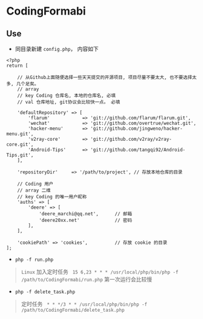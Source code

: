 # CodingFormabi

## Use

* 同目录新建 `config.php`， 内容如下

```
<?php
return [

    // 从Github上面随便选择一些天天提交的开源项目, 项目尽量不要太大, 也不要选择太多, 几个足矣。
    // array
    // key Coding 仓库名, 本地的仓库名, 必填
    // val 仓库地址, git协议会比较快一点。 必填

    'defaultRepository' => [
        'flarum'            => 'git://github.com/flarum/flarum.git',
        'wechat'            => 'git://github.com/overtrue/wechat.git',
        'hacker-menu'       => 'git://github.com/jingweno/hacker-menu.git',
        'v2ray-core'        => 'git://github.com/v2ray/v2ray-core.git',
        'Android-Tips'      => 'git://github.com/tangqi92/Android-Tips.git',
    ],

    'repositoryDir'     => '/path/to/project', // 存放本地仓库的目录

    // Coding 用户
    // array 二维
    // key Coding 的唯一用户昵称
    'auths' => [
        'deere' => [
            'deere_marchi@qq.net',      // 邮箱
            'deere20xx.net'             // 密码
        ],
    ],

    'cookiePath' => 'cookies',          // 存放 cookie 的目录
];
```

* `php -f run.php`
> `Linux` 加入定时任务 ` 15 6,23 * * * /usr/local/php/bin/php -f /path/to/CodingFormabi/run.php`
> 第一次运行会比较慢


* `php -f delete_task.php`
> 定时任务 ` * * */3 * * /usr/local/php/bin/php -f /path/to/CodingFormabi/delete_task.php`
